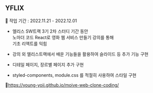 ## YFLIX

 📆 작업 기간 : 2022.11.21 - 2022.12.01<br>

- 엘리스 SW트랙 3기 2차 스터디 기간 동안<br>
  노마더 코드 React로 영화 웹 서비스 만들기 강의를 통해<br>
  기초 리액트를 익힘

- 강의 외 엘리스트랙에서 배운 기능들을 활용하여 슬라이드 등 추가 기능 구현<br>
- 디테일 페이지, 장르별 페이지 추가 구현<br>
- styled-components, module.css 를 적절히 사용하여 스타일 구현<br>

🚀https://young-yoii.github.io/moive-web-clone-coding/
